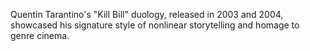 Quentin Tarantino's "Kill Bill" duology, released in 2003 and 2004, showcased his signature style of nonlinear storytelling and homage to genre cinema.
